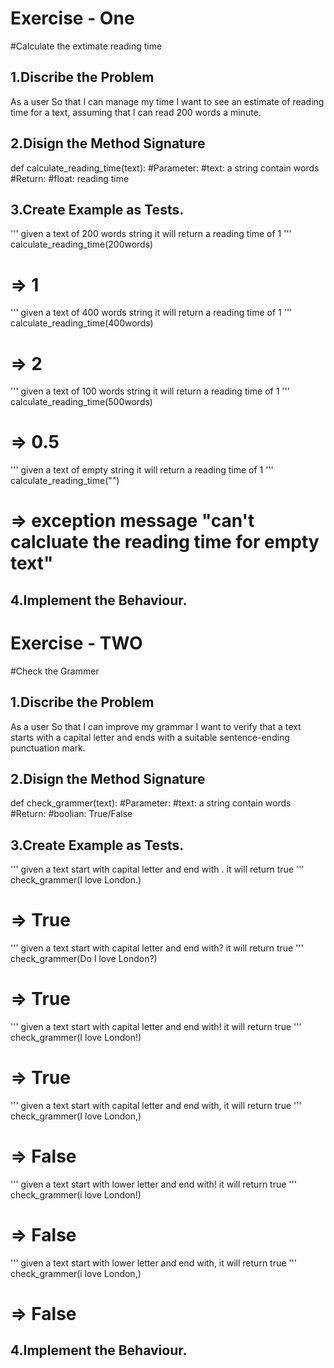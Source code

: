 # Exercise - One

#Calculate the extimate reading time

## 1.Discribe the Problem

As a user
So that I can manage my time
I want to see an estimate of reading time for a text, assuming that I can read 200 words a minute.

## 2.Disign the Method Signature

def calculate_reading_time(text):
    #Parameter:
        #text: a string contain words
    #Return:
        #float: reading time

## 3.Create Example as Tests. 

'''
given a text of 200 words string
it will return a reading time of 1
'''
calculate_reading_time(200words)
# => 1

'''
given a text of 400 words string
it will return a reading time of 1
'''
calculate_reading_time(400words)
# => 2

'''
given a text of 100 words string
it will return a reading time of 1
'''
calculate_reading_time(500words)
# => 0.5

'''
given a text of empty string
it will return a reading time of 1
'''
calculate_reading_time("")
# => exception message "can't calcluate the reading time for empty text"



## 4.Implement the Behaviour. 





# Exercise - TWO

#Check the Grammer

## 1.Discribe the Problem

As a user
So that I can improve my grammar
I want to verify that a text starts with a capital letter and ends with a suitable sentence-ending punctuation mark.

## 2.Disign the Method Signature

def check_grammer(text):
    #Parameter:
        #text: a string contain words
    #Return:
        #boolian: True/False

## 3.Create Example as Tests. 

'''
given a text start with capital letter and end with .
it will return true
'''
check_grammer(I love London.)
# => True

'''
given a text start with capital letter and end with?
it will return true
'''
check_grammer(Do I love London?)
# => True

'''
given a text start with capital letter and end with!
it will return true
'''
check_grammer(I love London!)
# => True

'''
given a text start with capital letter and end with,
it will return true
'''
check_grammer(I love London,)
# => False

'''
given a text start with lower letter and end with!
it will return true
'''
check_grammer(i love London!)
# => False

'''
given a text start with lower letter and end with,
it will return true
'''
check_grammer(i love London,)
# => False





## 4.Implement the Behaviour. 


